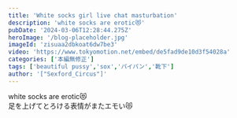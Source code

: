```yaml
---
title: 'White socks girl live chat masturbation'
description: 'white socks are erotic😻'
pubDate: '2024-03-06T12:28:44.275Z'
heroImage: '/blog-placeholder.jpg'
imageId: 'zisuaa2dbkoat6dw7be3'
video: 'https://www.tokyomotion.net/embed/de5fad9de10d3f54028a'
categories: ['本編無修正']
tags: ['beautiful pussy','sox','パイパン','靴下']
author: '["Sexford_Circus"]'
---
```


white socks are erotic😻<br>
足を上げてとろける表情がまたエモい😻
